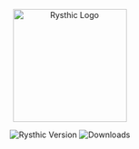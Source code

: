 <p align="center">
  <img width="200" height="200" src="https://media.discordapp.net/attachments/942675435974701076/945131514142818375/945101157385261067.png" alt="Rysthic Logo">
</p>
  
<p align="center">
  <img src="https://img.shields.io/badge/RYS-v1.0.1-blueviolet" alt="Rysthic Version">
  <img src="https://img.shields.io/github/downloads/rysthicmc/anticheat/total?color=blueviolet&label=Downloads&logo=github&logoColor=blueviolet" alt="Downloads">
</p>
